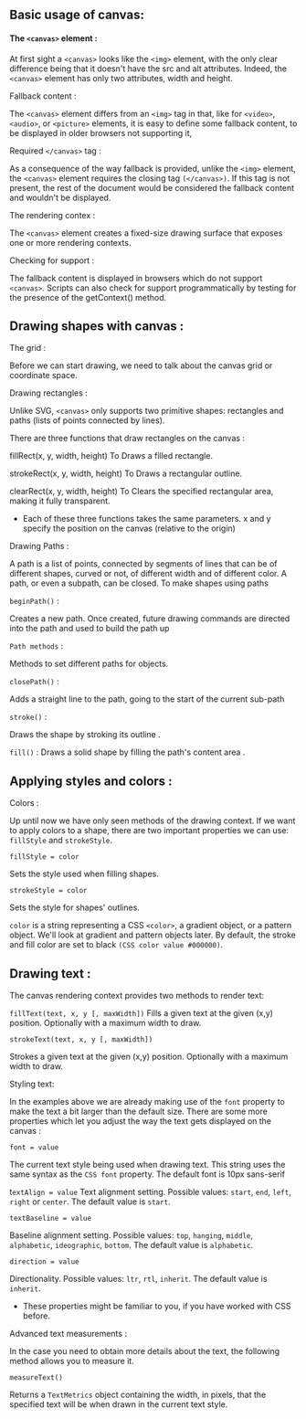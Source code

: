 



## Basic usage of canvas:







#### The   `<canvas>` element :







At first sight a `<canvas>` looks like the `<img>` element, with the only clear difference being that it doesn't have the src and alt attributes. Indeed, the `<canvas>` element has only two attributes, width and height.



Fallback content :

The `<canvas>` element differs from an `<img>` tag in that, like for `<video>`, `<audio>`, or `<picture>` elements, it is easy to define some fallback content, to be displayed in older browsers not supporting it,


Required `</canvas>` tag :


As a consequence of the way fallback is provided, unlike the `<img>` element, the `<canvas>` element requires the closing tag `(</canvas>)`. If this tag is not present, the rest of the document would be considered the fallback content and wouldn't be displayed.


The rendering contex :

The `<canvas>` element creates a fixed-size drawing surface that exposes one or more rendering contexts.


Checking for support :


The fallback content is displayed in browsers which do not support `<canvas>`. Scripts can also check for support programmatically by testing for the presence of the getContext() method. 





## Drawing shapes with canvas :






The grid :

Before we can start drawing, we need to talk about the canvas grid or coordinate space.



Drawing rectangles :

Unlike SVG, `<canvas>` only supports two primitive shapes: rectangles and paths (lists of points connected by lines).


There are three functions that draw rectangles on the canvas :


fillRect(x, y, width, height) To Draws a filled rectangle.


strokeRect(x, y, width, height) To Draws a rectangular outline.


clearRect(x, y, width, height) To Clears the specified rectangular area, making it fully transparent.
* Each of these three functions takes the same parameters. x and y specify the position on the canvas (relative to the origin)


Drawing Paths :


A path is a list of points, connected by segments of lines that can be of different shapes, curved or not, of different width and of different color. A path, or even a subpath, can be closed. To make shapes using paths

`beginPath()` :


Creates a new path. Once created, future drawing commands are directed into the path and used to build the path up


`Path methods` :

Methods to set different paths for objects.


`closePath()` :

Adds a straight line to the path, going to the start of the current sub-path

`stroke()` :

Draws the shape by stroking its outline .

`fill()` :
Draws a solid shape by filling the path's content area .






## Applying styles and colors :





Colors :

Up until now we have only seen methods of the drawing context. If we want to apply colors to a shape, there are two important properties we can use: `fillStyle` and `strokeStyle`.

`fillStyle = color` 

Sets the style used when filling shapes.


`strokeStyle = color`

Sets the style for shapes' outlines.


`color` is a string representing a CSS `<color>`, a gradient object, or a pattern object. We'll look at gradient and pattern objects later. By default, the stroke and fill color are set to black `(CSS color value #000000)`.






## Drawing text :








The canvas rendering context provides two methods to render text:

`fillText(text, x, y [, maxWidth])`
Fills a given text at the given (x,y) position. Optionally with a maximum width to draw.

`strokeText(text, x, y [, maxWidth])` 

Strokes a given text at the given (x,y) position. Optionally with a maximum width to draw.



Styling text:

In the examples above we are already making use of the `font` property to make the text a bit larger than the default size. There are some more properties which let you adjust the way the text gets displayed on the canvas :


`font = value`

The current text style being used when drawing text. This string uses the same syntax as the `CSS font` property. The default font is 10px sans-serif


t`extAlign = value`
Text alignment setting. Possible values: `start`, `end`, `left`, `right` or `center`. The default value is `start`.


`textBaseline = value`

Baseline alignment setting. Possible values: `top`, `hanging`, `middle`, `alphabetic`, `ideographic`, `bottom`. The default value is `alphabetic`.



`direction = value`

Directionality. Possible values: `ltr`, `rtl`, `inherit`. The default value is `inherit`.



* These properties might be familiar to you, if you have worked with CSS before.



Advanced text measurements :

In the case you need to obtain more details about the text, the following method allows you to measure it.


`measureText()`

Returns a `TextMetrics` object containing the width, in pixels, that the specified text will be when drawn in the current text style.

